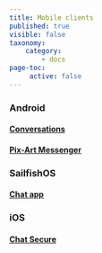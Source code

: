 ```yaml
---
title: Mobile clients
published: true
visible: false
taxonomy:
    category:
        - docs
page-toc:
     active: false
---
```


### Android
#### [Conversations](android/conversations)
#### [Pix-Art Messenger](android/pix-art)

### SailfishOS
#### [Chat app](sailfishos)

### iOS
#### [Chat Secure](ios)
